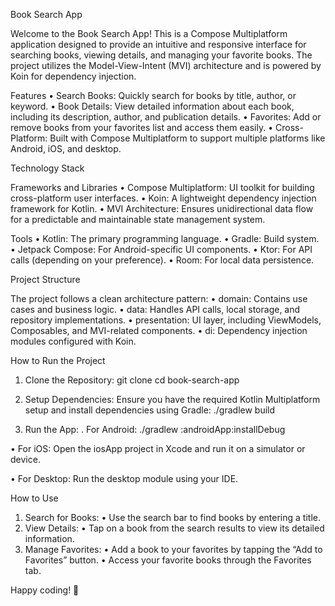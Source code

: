 Book Search App

Welcome to the Book Search App! This is a Compose Multiplatform application designed to provide an intuitive and responsive interface for searching books, viewing details, and managing your favorite books. The project utilizes the Model-View-Intent (MVI) architecture and is powered by Koin for dependency injection.

Features
•	Search Books: Quickly search for books by title, author, or keyword.
•	Book Details: View detailed information about each book, including its description, author, and publication details.
•	Favorites: Add or remove books from your favorites list and access them easily.
•	Cross-Platform: Built with Compose Multiplatform to support multiple platforms like Android, iOS, and desktop.

Technology Stack

Frameworks and Libraries
•	Compose Multiplatform: UI toolkit for building cross-platform user interfaces.
•	Koin: A lightweight dependency injection framework for Kotlin.
•	MVI Architecture: Ensures unidirectional data flow for a predictable and maintainable state management system.

Tools
•	Kotlin: The primary programming language.
•	Gradle: Build system.
•	Jetpack Compose: For Android-specific UI components.
•	Ktor: For API calls (depending on your preference).
•	Room: For local data persistence.

Project Structure

The project follows a clean architecture pattern:
•	domain: Contains use cases and business logic.
•	data: Handles API calls, local storage, and repository implementations.
•	presentation: UI layer, including ViewModels, Composables, and MVI-related components.
•	di: Dependency injection modules configured with Koin.

How to Run the Project
1. Clone the Repository:
   git clone <repository-url>
   cd book-search-app

2. Setup Dependencies:
Ensure you have the required Kotlin Multiplatform setup and install dependencies using Gradle:
   ./gradlew build

3. Run the App:
. For Android:
   ./gradlew :androidApp:installDebug

• For iOS:
Open the iosApp project in Xcode and run it on a simulator or device.

•	For Desktop:
Run the desktop module using your IDE.

How to Use
1.	Search for Books:
•	Use the search bar to find books by entering a title.
2.	View Details:
•	Tap on a book from the search results to view its detailed information.
3.	Manage Favorites:
•	Add a book to your favorites by tapping the “Add to Favorites” button.
•	Access your favorite books through the Favorites tab.

Happy coding! 🚀
